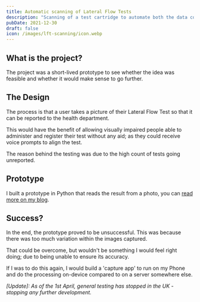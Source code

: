 ```yaml
---
title: Automatic scanning of Lateral Flow Tests
description: "Scanning of a test cartridge to automate both the data collection and abstract the reading of the result."
pubDate: 2021-12-30
draft: false
icon: /images/lft-scanning/icon.webp
---
```


## What is the project?

The project was a short-lived prototype to see whether the idea was feasible and whether it would make sense to go further.

## The Design

The process is that a user takes a picture of their Lateral Flow Test so that it can be reported to the health department.

This would have the benefit of allowing visually impaired people able to administer and register their test without any aid; as they could receive voice prompts to align the test.

The reason behind the testing was due to the high count of tests going unreported.

## Prototype

I built a prototype in Python that reads the result from a photo, you can [read more on my blog](/blog/lft-scanning).

## Success?

In the end, the prototype proved to be unsuccessful. This was because there was too much variation within the images captured.

That could be overcome, but wouldn't be something I would feel right doing; due to being unable to ensure its accuracy.

If I was to do this again, I would build a 'capture app' to run on my Phone and do the processing on-device compared to on a server somewhere else.

*[Update]: As of the 1st April, general testing has stopped in the UK - stopping any further development.* 

